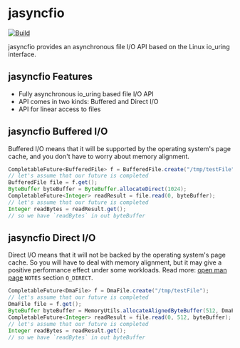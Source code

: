 # jasyncfio

[![Build](https://github.com/ikorennoy/jasyncfio/actions/workflows/build.yml/badge.svg)](https://github.com/ikorennoy/jasyncfio/actions/workflows/build.yml)

jasyncfio provides an asynchronous file I/O API based on the Linux io_uring interface.

## jasyncfio Features

* Fully asynchronous io_uring based file I/O API
* API comes in two kinds: Buffered and Direct I/O
* API for linear access to files

## jasyncfio Buffered I/O

Buffered I/O means that it will be supported by the operating system's page cache, and you don't have to worry
about memory alignment.

```java
CompletableFuture<BufferedFile> f = BufferedFile.create("/tmp/testFile");
// let's assume that our future is completed
BufferedFile file = f.get();
ByteBuffer byteBuffer = ByteBuffer.allocateDirect(1024);
CompletableFuture<Integer> readResult = file.read(0, byteBuffer);
// let's assume that our future is completed
Integer readBytes = readResult.get();
// so we have `readBytes` in out byteBuffer
```

## jasyncfio Direct I/O

Direct I/O means that it will not be backed by the operating system's page cache. So you will have to deal with memory
alignment, but it may give a positive performance effect under some workloads. Read more: 
[open man page](https://man7.org/linux/man-pages/man2/open.2.html) `NOTES` section `O_DIRECT`.

```java
CompletableFuture<DmaFile> f = DmaFile.create("/tmp/testFile");
// let's assume that our future is completed
DmaFile file = f.get();
ByteBuffer byteBuffer = MemoryUtils.allocateAlignedByteBuffer(512, DmaFile.DEFAULT_ALIGNMENT);
CompletableFuture<Integer> readResult = file.read(0, 512, byteBuffer);
// let's assume that our future is completed
Integer readBytes = readResult.get();
// so we have `readBytes` in out byteBuffer
```
